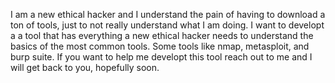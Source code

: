 I am a new ethical hacker and I understand the pain of having to download a ton of tools, just to not really understand what I am doing. I want to developt a a tool that has everything a new ethical hacker needs to understand the basics of the most common tools. Some tools like nmap, metasploit, and burp suite.
If you want to help me developt this tool reach out to me and I will get back to you, hopefully soon.
